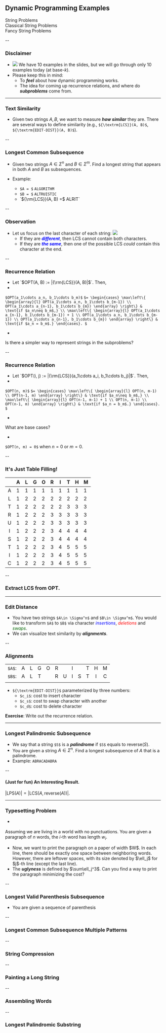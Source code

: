 ## Dynamic Programming Examples

String Problems  
Classical String Problems  
Fancy String Problems

--

<!-- .slide: data-background="#FDA" -->
### Disclaimer

* ![](https://i.kym-cdn.com/entries/icons/original/000/016/739/Screen_Shot_2014-10-27_at_3.58.12_PM.png)<!-- .element: style="float:right;width:20%" -->
We have 10 examples in the slides, but we will go through only 10 examples today (at base-$k$).
* Please keep this in mind: <!-- .element: class="fragment" -->
    * To <b><i>feel</i></b> about how dynamic programming works.
    * The idea for coming up recurrence relations, and where do <b><i>subproblems</i></b> come from.

---

### Text Similarity

* Given two strings $A, B$, we want to measure <b><i>how similar</i></b> they are. There are several ways to define similarity (e.g., `${\textrm{LCS}}(A, B)$`, `${\textrm{EDIT-DIST}}(A, B)$`).

--

### Longest Common Subsequence

* Given two strings $A\in \Sigma^n$ and $B\in \Sigma^m$. Find a longest string that appears in both $A$ and $B$ as subsequences.

* Example:
    * `$A = $` `ALGORITHM` <!-- .element: id="LCS-example-A" -->
    * `$B = $` `ALTRUISTIC` <!-- .element: id="LCS-example-B" -->
    * <!-- .element: class="fragment" data-tmt="LCS-example" --> `${\rm{LCS}}(A, B) =$ ALRIT` 

--

### Observation

* Let us focus on the last character of each string:
    ![](https://hips.hearstapps.com/ghk.h-cdn.co/assets/cm/15/11/480x552/54ff047186bb0-ghk-iceberg-lettuce-xl.jpg?resize=*:2277) <!-- .element: style="float:right;width:15%" -->
    - If they are <span style="color:blue"><b><i>different</i></b></span>, then LCS cannot contain both characters.
    - If they are <span style="color:blue"><b><i>the same</i></b></span>, then one of the possible LCS *could* contain this character at the end.

--

### Recurrence Relation

* <!-- .element: style="font-size:80%" --> Let `$OPT(A, B) := |{\rm{LCS}}(A, B)|$`. Then,

* <!-- .element: style="font-size:80%" -->
`$OPT(a_1\cdots a_n, b_1\cdots b_m)$`
 `$= \begin{cases}
\max\left\{
    \begin{array}{l}
    OPT(a_1\cdots a_n, b_1\cdots b_{m-1}) \\
    OPT(a_1\cdots a_{n-1}, b_1\cdots b_{m})
    \end{array}
    \right\} & \text{if $a_n\neq b_m$,} \\
\max\left\{
    \begin{array}{l}
    OPT(a_1\cdots a_{n-1}, b_1\cdots b_{m-1}) + 1 \\
    OPT(a_1\cdots a_n, b_1\cdots b_{m-1}) \\
    OPT(a_1\cdots a_{n-1}, b_1\cdots b_{m})
    \end{array}
    \right\} & \text{if $a_n = b_m$.}
\end{cases}.
$` 

* <!-- .element: style="font-size:80%;color:brown" class="fragment" -->
Is there a simpler way to represent strings in the subproblems?

--

### Recurrence Relation

* <!-- .element: style="font-size:80%" --> Let `$OPT(i, j) := |{\rm{LCS}}(a_1\cdots a_i, b_1\cdots b_j)|$`. Then,

* <!-- .element: style="font-size:80%" -->
`$OPT(n, m)$`
 `$= \begin{cases}
\max\left\{
    \begin{array}{l}
    OPT(n, m-1) \\
    OPT(n-1, m)
    \end{array}
    \right\} & \text{if $a_n\neq b_m$,} \\
\max\left\{
    \begin{array}{l}
    OPT(n-1, m-1) + 1 \\
    OPT(n, m-1) \\
    OPT(n-1, m)
    \end{array}
    \right\} & \text{if $a_n = b_m$.}
\end{cases}.
$` 

* <!-- .element: style="font-size:80%;color:brown" class="fragment" -->
What are base cases?

* <!-- .element: style="font-size:80%;color:brown" class="fragment" -->
`$OPT(n, m) = 0$` when $n=0$ or $m=0$.

--

### It's Just Table Filling!

|   | A | L | G | O | R | I | T | H | M |
|:-----:|---|---|---|---|---|---|---|---|---|
| A | 1 | 1 | 1 | 1 | 1 | 1 | 1 | 1 | 1 |
| L | 1 | 2 | 2 | 2 | 2 | 2 | 2 | 2 | 2 |
| T | 1 | 2 | 2 | 2 | 2 | 2 | 3 | 3 | 3 |
| R | 1 | 2 | 2 | 2 | 3 | 3 | 3 | 3 | 3 |
| U | 1 | 2 | 2 | 2 | 3 | 3 | 3 | 3 | 3 |
| I | 1 | 2 | 2 | 2 | 3 | 4 | 4 | 4 | 4 |
| S | 1 | 2 | 2 | 2 | 3 | 4 | 4 | 4 | 4 |
| T | 1 | 2 | 2 | 2 | 3 | 4 | 5 | 5 | 5 |
| I | 1 | 2 | 2 | 2 | 3 | 4 | 5 | 5 | 5 |
| C | 1 | 2 | 2 | 2 | 3 | 4 | 5 | 5 | 5 ||
<!-- .element: style="font-size:70%;" class="tmt plain-table" id="LCS-example-table" -->

--

### Extract LCS from OPT.

---

### Edit Distance

* You have two strings `$A\in \Sigma^n$` and `$B\in \Sigma^m$`. You would like to transform `$A$` to `$B$` via character
<span style="color:blue"><i>insertions</i></span>,
<span style="color:red"><i>deletions</i></span>
and 
<span style="color:darkgreen"><i>swaps</i></span>.
* We can visualize text similarity by <b><i>alignments</i></b>.

--

### Alignments

| | | | | | | | | | | | |
|:-----:|:-----:|:-----:|:-----:|:-----:|:-----:|:-----:|:-----:|:-----:|:-----:|:-----:|:-----:|
| `$A$`: | A | L |<!-- .element: class="ed-swap" --> G |<!-- .element: class="ed-del" --> O | R |<!-- .element: class="ed-ins" -->   | I |<!-- .element: class="ed-ins" -->   | T |<!-- .element: class="ed-swap" --> H |<!-- .element: class="ed-swap" --> M |
| `$B$`: | A | L |<!-- .element: class="ed-swap" --> T |<!-- .element: class="ed-del" -->   | R |<!-- .element: class="ed-ins" --> U | I |<!-- .element: class="ed-ins" --> S | T |<!-- .element: class="ed-swap" --> I |<!-- .element: class="ed-swap" --> C |
| | | | | | | | | | | | | |

* `${\textrm{EDIT-DIST}}$` parameterized by three numbers:
    * `$c_i$`: cost to <span class="ed-ins">insert</span> character
    * `$c_s$`: cost to <span class="ed-swap">swap</span> character with another
    * `$c_d$`: cost to <span class="ed-del">delete</span> character

**Exercise**: Write out the recurrence relation.

---

### Longest Palindromic Subsequence

* We say that a string `$S$` is a 
<b><i>palindrome</i></b>
if `$S$` equals to reverse$(S)$.
* You are given a string $A\in\Sigma^n$. Find a longest subsequence of $A$ that is a palindrome.
* Example: `ABRACADABRA`

--

#### (Just for fun) An Interesting Result.

$|{\textrm{LPS}}(A)| = |{\textrm{LCS}}(A, {\textrm{reverse}}(A))|$.

---

### Typesetting Problem

* <div class="typesetting-example">
Assuming we are living in a world with no punctuations. You are given a paragraph of $n$ words, the $i$-th word has length $w_i$.
    </div>
* <div class="typesetting-example"> Now, we want to print the paragraph on a paper of width $W$. In each line, there should be exactly one space between neighboring words. However, there are leftover spaces, with its size denoted by $\ell_j$ for $j$-th line (except the last line).
    </div>
* <div class="typesetting-example">The <b><i>uglyness</i></b> is defined by $\sum\ell_j^3$. Can you find a way to print the paragraph minimizing the cost?
    </div>

--

### Longest Valid Parenthesis Subsequence

* You are given a sequence of parenthesis

--

### Longest Common Subsequence Multiple Patterns

--

### String Compression

--

### Painting a Long String

--

### Assembling Words

--

### Longest Palindromic Substring

